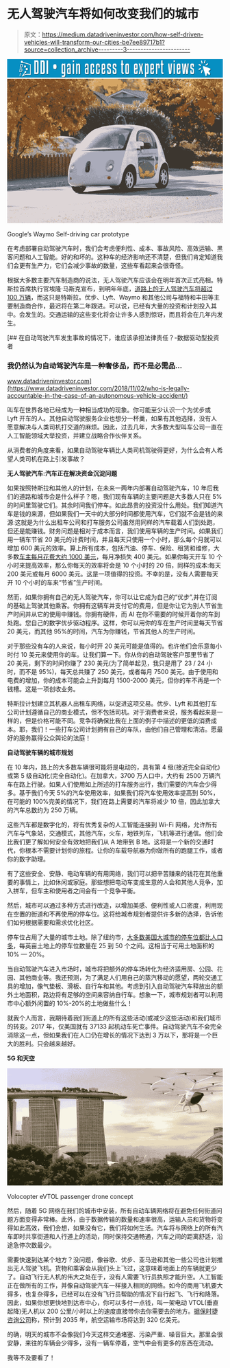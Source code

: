 # 无人驾驶汽车将如何改变我们的城市

> 原文：<https://medium.datadriveninvestor.com/how-self-driven-vehicles-will-transform-our-cities-be7ee89717b1?source=collection_archive---------3----------------------->

[![](img/144adcc0148969b600aa37d3a2471ecf.png)](http://www.track.datadriveninvestor.com/1B9E)![](img/be9973407751e892ea4210be28aa0806.png)

Google’s Waymo Self-driving car prototype

在考虑部署自动驾驶汽车时，我们会考虑便利性、成本、事故风险、高效运输、黑客问题和人工智能。好的和坏的。这种车的经济影响还不清楚，但我们肯定知道我们会更有生产力，它们会减少事故的数量，这些车看起来会很奇怪。

根据大多数主要汽车制造商的说法，无人驾驶汽车应该会在明年首次正式亮相。特斯拉首席执行官埃隆·马斯克宣布，到明年年底，[道路上的无人驾驶汽车将超过 100 万辆](https://www.businessinsider.com/tesla-takes-direct-aim-uber-lyft-with-robotaxi-plan-2019-4)，而这只是特斯拉。优步、Lyft、Waymo 和其他公司与福特和丰田等主要制造商合作，最迟将在第二年跟进。可以说，已经有大量的投资和计划投入其中。会发生的。交通运输的这些变化将会让许多人感到惊讶，而且将会在几年内发生。

[](https://www.datadriveninvestor.com/2018/11/02/who-is-legally-accountable-in-the-case-of-an-autonomous-vehicle-accident/) [## 在自动驾驶汽车发生事故的情况下，谁应该承担法律责任？-数据驱动型投资者

### 我仍然认为自动驾驶汽车是一种奢侈品，而不是必需品…

www.datadriveninvestor.com](https://www.datadriveninvestor.com/2018/11/02/who-is-legally-accountable-in-the-case-of-an-autonomous-vehicle-accident/) 

叫车在世界各地已经成为一种相当成功的现象。你可能至少认识一个为优步或 Lyft 开车的人。其他自动驾驶服务企业也想分一杯羹，如果有其他选择，没有人愿意解决与人类司机打交道的麻烦。因此，过去几年，大多数大型叫车公司一直在人工智能领域大举投资，并建立战略合作伙伴关系。

从消费者的角度来看，如果自动驾驶车辆比人类司机驾驶得更好，为什么会有人希望人类司机在路上引发事故？

**无人驾驶汽车:汽车正在解决资金沉淀问题**

如果按照特斯拉和其他人的计划，在未来一两年内部署自动驾驶汽车，10 年后我们的道路和城市会是什么样子？嗯，我们现有车辆的主要问题是大多数人只在 5%的时间里驾驶它们。其余时间我们停车。如此昂贵的投资没什么用处。我们知道汽车是钱的来源，但如果我们一天中的大部分时间都使用汽车，它们就不会是钱的来源:这就是为什么出租车公司和打车服务公司虽然用同样的汽车载着人们到处跑，但还是能赚钱。财务问题是相对于成本而言，我们使用车辆的生产时间。如果我们用一辆车节省 20 美元的计费时间，并且每天只使用一个小时，那么每个月就可以增加 600 美元的效率。算上所有成本，包括汽油、停车、保险、租赁和维修，大多数[车主每月花费大约 1000 美元](https://globalnews.ca/news/3832649/car-ownership-costs-public-transit-canada/)，每月净损失 400 美元。如果你每天开车 10 个小时来提高效率，那么你每天的效率将会是 10 个小时的 20 倍，同样的成本:每天 200 美元或每月 6000 美元。这是一项值得的投资。不幸的是，没有人需要每天开 10 个小时的车来“节省”生产时间。

然而，如果你拥有自己的无人驾驶汽车，你可以让它成为自己的“优步”,并在订阅的基础上驾驶其他乘客。你拥有这辆车并支付它的费用，但是你让它为别人节省生产时间并从它的使用中赚钱。你拥有硬件，而 AI 在你不需要的时候开着你的车到处跑。您自己的数字优步驱动程序。这样，你可以用你的车在生产时间里每天节省 20 美元，而其他 95%的时间，汽车为你赚钱，节省其他人的生产时间。

对于那些没有车的人来说，每小时开 20 美元可能是值得的。也许他们会乐意每小时付 10 美元来使用你的车。让我们算一下。你从你的自动驾驶客户那里节省了 20 美元，剩下的时间你赚了 230 美元(为了简单起见，我只是用了 23 / 24 小时，而不是 95%)，每天总共赚了 250 美元，或者每月 7500 美元。由于使用和电费的增加，你的成本可能会上升到每月 1500-2000 美元，但你的车不再是一个钱槽。这是一项创收业务。

特斯拉计划建立其机器人出租车网络，以促进这项交易。优步、Lyft 和其他打车公司计划遵循自己的商业模式，但不包括司机。对于消费者来说，服务看起来是一样的，但是价格可能不同。竞争将确保比我在上面的例子中描述的更低的消费成本。耶，我们！一些打车公司计划拥有自己的车队，由他们自己管理和清洁。愿最好的服务赢得公众舆论的法庭！

**自动驾驶车辆的城市规划**

在 10 年内，路上的大多数车辆很可能将是电动的，具有第 4 级(接近完全自动化)或第 5 级自动化(完全自动化)。在加拿大，3700 万人口中，大约有 2500 万辆汽车在路上行驶。如果人们使用如上所述的打车服务出行，我们需要的汽车会少得多。基于我们今天 5%的汽车使用效率，如果我们将汽车使用效率提高到 50%，在可能的 100%完美的情况下，我们在路上需要的汽车将减少 10 倍，因此加拿大的汽车总数约为 250 万辆。

这些汽车都是数字化的，将有优秀复杂的人工智能连接到 Wi-Fi 网络，允许所有汽车与气象站，交通模式，其他汽车，火车，地铁列车，飞机等进行通信。他们会比我们更了解如何安全有效地把我们从 A 地带到 B 地。这将是一个新的交通时代，你根本不需要计划你的旅程。让你的车载导航器为你做所有的跑腿工作，或者你的数字助理。

有了这些安全、安静、电动车辆的有用网络，我们可以把辛苦赚来的钱花在其他重要的事情上，比如休闲或家庭。那些想把电动车变成生意的人会和其他人竞争，加入拼车，但车主和使用者之间会有一个竞争平衡。

然后，城市可以通过多种方式进行改造，以增加美感、便利性或人口密度，利用现在空置的街道和不再使用的停车位。这将给城市规划者提供许多新的选择，告诉他们如何根据需要和需求优化社区。

停车位占用了大量的城市土地。除了纽约市，[大多数美国大城市的停车位都比人口多](https://www.citylab.com/transportation/2018/07/parking-has-eaten-american-cities/565715/)，每英亩土地上的停车位数量在 25 到 50 个之间。这相当于可用土地面积的 10% — 20%。

当自动驾驶汽车进入市场时，城市将把额外的停车场转化为经济适用房、公园、花园、其他商业等。我还预测，为了满足人们用自己的蒸汽移动的愿望，两轮交通工具的增加，像气垫板、滑板、自行车和其他。考虑到引入自动驾驶汽车释放出的额外土地面积，路边将有足够的空间来容纳自行车。想象一下，城市规划者可以利用市中心额外闲置的 10%-20%的土地做些什么！

就我个人而言，我期待着我们街道上的所有这些活动(或减少这些活动)和我们城市的转变。2017 年，仅美国就有 37133 起机动车死亡事件。自动驾驶汽车不会完全消除这一点，但如果我们在人口仍在增长的情况下达到 3 万以下，那将是一个巨大的胜利。只会越来越好。

**5G 和天空**

![](img/0651f1e4351167c138f0b49926a7b593.png)

Volocopter eVTOL passenger drone concept

然后，随着 5G 网络在我们的城市中安装，所有自动车辆网络将在避免任何街道问题方面变得非常棒。此外，由于数据传输的数量和速率很高，运输人员和货物将变得如此高效，我们会想，如果没有它，我们将如何生活。汽车将与网络上的所有汽车即时共享街道和人行道上的活动，同时保持交通畅通，汽车之间的距离舒适，沿途急停次数最少。

需要快速到达某个地方？没问题，像谷歌、优步、亚马逊和其他一些公司也计划推出无人驾驶飞机。货物和乘客会从我们头上飞过，这意味着地面上的车辆就更少了。自动飞行无人机的伟大之处在于，没有人需要飞行员执照才能升空。人工智能正在做所有的工作，并像自动驾驶汽车一样接入相同的网络。如今的商用飞机要大得多，也复杂得多，已经可以在没有飞行员帮助的情况下自行起飞、飞行和降落。因此，如果你想更快地到达市中心，你可以多付一点钱，叫一架电动 VTOL(垂直起降)无人机以 200 公里/小时以上的速度直接带你去你需要去的地方。[据保时捷咨询公司](https://aerospaceexport.com/comparative-analysis-of-the-main-evtol-aircrafts-in-current-development/)称，预计到 2035 年，航空运输市场将达到 320 亿美元。

的确，明天的城市不会像我们今天这样交通堵塞、污染严重、噪音巨大。那里会很安静，来往的车辆会少得多，没有一辆车停着，空气中会有更多的东西在流动。

我等不及要看了！